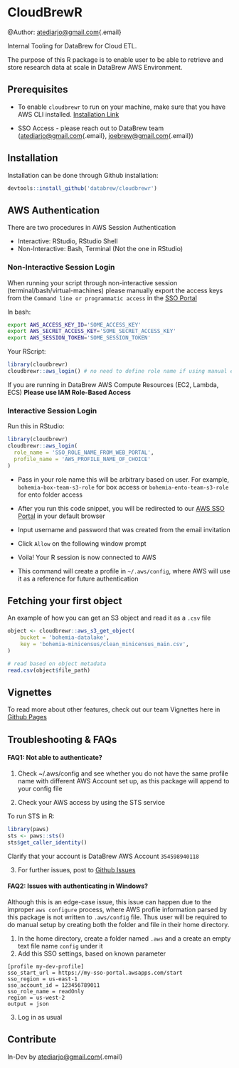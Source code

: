 # CloudBrewR

@Author: [atediarjo\@gmail.com](mailto:atediarjo@gmail.com){.email}

Internal Tooling for DataBrew for Cloud ETL.

The purpose of this R package is to enable user to be able to retrieve and store research data at scale in DataBrew AWS Environment.

## Prerequisites

-   To enable `cloudbrewr` to run on your machine, make sure that you have AWS CLI installed. [Installation Link](https://docs.aws.amazon.com/cli/latest/userguide/getting-started-install.html)

-   SSO Access - please reach out to DataBrew team ([atediarjo\@gmail.com](mailto:atediarjo@gmail.com){.email}, [joebrew\@gmail.com](mailto:joebrew@gmail.com){.email})

## Installation

Installation can be done through Github installation:

``` r
devtools::install_github('databrew/cloudbrewr')
```

## AWS Authentication

There are two procedures in AWS Session Authentication

- Interactive: RStudio, RStudio Shell
- Non-Interactive: Bash, Terminal (Not the one in RStudio)

### Non-Interactive Session Login
When running your script through non-interactive session (terminal/bash/virtual-machines) please manually export the access keys from the `Command line or programmatic access` in the [SSO Portal](https://databrewllc.awsapps.com/start/#/)

In bash:
```bash
export AWS_ACCESS_KEY_ID='SOME_ACCESS_KEY'
export AWS_SECRET_ACCESS_KEY='SOME_SECRET_ACCESS_KEY'
export AWS_SESSION_TOKEN='SOME_SESSION_TOKEN'
```

Your RScript:
```r
library(cloudbrewr)
cloudbrewr::aws_login() # no need to define role name if using manual export
```

If you are running in DataBrew AWS Compute Resources (EC2, Lambda, ECS) **Please use IAM Role-Based Access**

### Interactive Session Login

Run this in RStudio:
``` r
library(cloudbrewr)
cloudbrewr::aws_login(
  role_name = 'SSO_ROLE_NAME_FROM_WEB_PORTAL',
  profile_name = 'AWS_PROFILE_NAME_OF_CHOICE'
)
```
-   Pass in your role name this will be arbitrary based on user. For example, `bohemia-box-team-s3-role` for box access or `bohemia-ento-team-s3-role` for ento folder access

-   After you run this code snippet, you will be redirected to our [AWS SSO Portal](https://databrewllc.awsapps.com/start/#/) in your default browser

-   Input username and password that was created from the email invitation

-   Click `Allow` on the following window prompt

-   Voila! Your R session is now connected to AWS

-   This command will create a profile in `~/.aws/config`, where AWS will use it as a reference for future authentication

## Fetching your first object

An example of how you can get an S3 object and read it as a `.csv` file

``` r
object <- cloudbrewr::aws_s3_get_object(
    bucket = 'bohemia-datalake',
    key = 'bohemia-minicensus/clean_minicensus_main.csv',
)

# read based on object metadata
read.csv(object$file_path)
```

## Vignettes

To read more about other features, check out our team Vignettes here in [Github Pages](http://www.databrew.cc/cloudbrewr/)

## Troubleshooting & FAQs

#### FAQ1: Not able to authenticate?

1.  Check \~/.aws/config and see whether you do not have the same profile name with different AWS Account set up, as this package will append to your config file

2.  Check your AWS access by using the STS service

To run STS in R:

``` r
library(paws)
sts <- paws::sts()
sts$get_caller_identity()
```

Clarify that your account is DataBrew AWS Account `354598940118`

3. For further issues, post to [Github Issues](https://github.com/databrew/cloudbrewr/issues)


#### FAQ2: Issues with authenticating in Windows?

Although this is an edge-case issue, this issue can happen due to the improper `aws configure` process, where AWS profile information parsed by this package is not written to `.aws/config` file. Thus user will be required to do manual setup by creating both the folder and file in their home directory.

1. In the home directory, create a folder named `.aws` and a create an empty text file name `config` under it
2. Add this SSO settings, based on known parameter
```
[profile my-dev-profile]
sso_start_url = https://my-sso-portal.awsapps.com/start
sso_region = us-east-1
sso_account_id = 123456789011
sso_role_name = readOnly
region = us-west-2
output = json
```
3. Log in as usual


## Contribute

In-Dev by [atediarjo\@gmail.com](mailto:atediarjo@gmail.com){.email}
